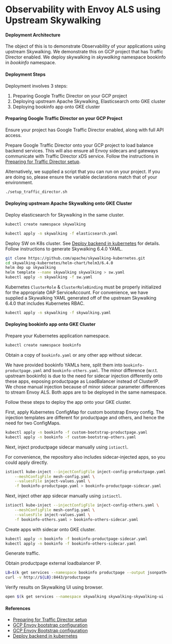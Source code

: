 # Observability with Envoy ALS using Upstream Skywalking

#### Deployment Architecture

The object of this is to demonstrate Observability of your applications using upstream Skywalking. We demonstrate this on GCP project that has Traffic Director enabled. We deploy skywalking in _skywalking_ namespace bookinfo in _bookinfo_ namespace.



#### Deployment Steps

Deployment involves 3 steps:

1. Preparing Google Traffic Director on your GCP project
2. Deploying upstream Apache Skywalking, Elasticsearch onto GKE cluster
3. Deploying bookinfo app onto GKE cluster

#### Preparing Google Traffic Director on your GCP Project

Ensure your project has Google Traffic Director enabled, along with full API access.

Prepare Google Traffic Director onto your GCP project to load balance backend services. This will also ensure all Envoy sidecars and gateways communicate with Traffic Director xDS service. Follow the instructions in [Preparing for Traffic Director setup](https://cloud.google.com/traffic-director/docs/setting-up-traffic-director).

Alternatively, we supplied a script that you can run on your project. If you are doing so, please ensure the variable declarations match that of your environment.

```bash
./setup_traffic_director.sh
```

#### Deploying upstream Apache Skywalking onto GKE Cluster

Deploy elasticsearch for Skywalking in the same cluster.

```bash
kubectl create namespace skywalking
```

```bash
kubectl apply -n skywalking -f elasticsearch.yaml
```

Deploy SW on K8s cluster. See [Deploy backend in kubernetes](https://github.com/apache/skywalking/blob/master/docs/en/setup/backend/backend-k8s.md) for details. Follow instructions to generate Skywalking 6.4.0 YAML.

```bash
git clone https://github.com/apache/skywalking-kubernetes.git
cd skywalking-kubernetes/helm-chart/helm3/6.4.0
helm dep up skywalking
helm template --name skywalking skywalking > sw.yaml
kubectl apply -n skywalking -f sw.yaml
```

Kubernetes `ClusterRole` & `ClusterRoleBinding` must be properly initialized for the appropriate OAP ServiceAccount. For convenience, we have supplied a Skywalking YAML generated off of the upstream Skywalking 6.4.0 that includes Kubernetes RBAC.

```bash
kubectl apply -n skywalking -f skywalking.yaml
```

#### Deploying bookinfo app onto GKE Cluster

Prepare your Kubernetes application namespace.

```bash
kubectl create namespace bookinfo
```

Obtain a copy of `bookinfo.yaml` or any other app without sidecar.

We have provided bookinfo YAMLs here, split them into `bookinfo-productpage.yaml` and `bookinfo-others.yaml`. The minor difference (w.r.t. upstream bookinfo) is due to the need for sidecar injection differently onto these apps, exposing productpage as LoadBalancer instead of ClusterIP. We chose manual injection because of minor sidecar parameter differences to stream Envoy ALS. Both apps are to be deployed in the same namespace.

Follow these steps to deploy the app onto your GKE cluster.

First, apply Kubernetes ConfigMap for custom bootstrap Envoy config. The injection templates are different for productpage and others, and hence the need for two ConfigMaps.

```bash
kubectl apply -n bookinfo -f custom-bootstrap-productpage.yaml
kubectl apply -n bookinfo -f custom-bootstrap-others.yaml
```

Next, inject productpage sidecar manually using `istioctl`.

For convenience, the repository also includes sidecar-injected apps, so you could apply directly.

```bash
istioctl kube-inject --injectConfigFile inject-config-productpage.yaml \
    --meshConfigFile mesh-config.yaml \
    --valuesFile inject-values.yaml \
    -f bookinfo-productpage.yaml > bookinfo-productpage-sidecar.yaml
```

Next, inject other app sidecar manually using `istioctl`.

```bash
istioctl kube-inject --injectConfigFile inject-config-others.yaml \
    --meshConfigFile mesh-config.yaml \
    --valuesFile inject-values.yaml \
    -f bookinfo-others.yaml > bookinfo-others-sidecar.yaml
```

Create apps with sidecar onto GKE cluster.

```bash
kubectl apply -n bookinfo -f bookinfo-productpage-sidecar.yaml
kubectl apply -n bookinfo -f bookinfo-others-sidecar.yaml
```

Generate traffic.

Obtain productpage external loadbalancer IP.

```bash
LB=$(k get services --namespace bookinfo productpage --output jsonpath='{.status.loadBalancer.ingress[0].ip}')
curl -v http://${LB}:8443/productpage
```

Verify results on Skywalking UI using browser.

```bash
open $(k get services --namespace skywalking skywalking-skywalking-ui --output jsonpath='{.status.loadBalancer.ingress[0].ip}')
```

#### References

- [Preparing for Traffic Director setup](https://cloud.google.com/traffic-director/docs/setting-up-traffic-director)
- [GCP Envoy bootstrap configuration](https://github.com/istio/istio/blob/master/install/gcp/bootstrap/gcp_envoy_bootstrap.json)
- [GCP Envoy Bootstrap configuration](https://github.com/istio/istio/blob/master/samples/custom-bootstrap/README.md)
- [Deploy backend in kubernetes](https://github.com/apache/skywalking/blob/master/docs/en/setup/backend/backend-k8s.md)